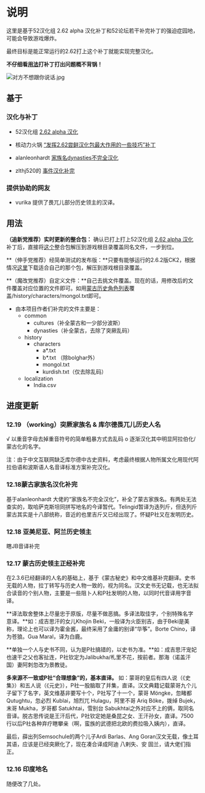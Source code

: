 # 说明

这里是基于52汉化组 2.62 alpha 汉化补丁和52论坛若干补完补丁的强迫症园地，可能会导致游戏爆炸。

最终目标是能正常运行的2.62打上这个补丁就能实现完整汉化。

**不仔细看[用法](https://github.com/Lolisky/CK2_2.6.2_CN_Fix#用法)打补丁打出问题概不背锅！**

![对方不想跟你说话.jpg](http://p1.bqimg.com/507857/3cca17dc98ebe418.jpg)

## 基于

### 汉化与补丁

* 52汉化组 [2.62 alpha 汉化](http://bbs.52pcgame.net/forum.php?mod=viewthread&tid=72131)

* 核动力火锅 [“发挥2.62尝鲜汉化包最大作用的一些技巧”补丁](http://bbs.52pcgame.net/forum.php?mod=viewthread&tid=72774)

* alanleonhardt [家族名dynasties不完全汉化](http://bbs.52pcgame.net/forum.php?mod=viewthread&tid=72770)

* zlthj520的 [事件汉化补完](http://bbs.52pcgame.net/forum.php?mod=viewthread&tid=72633)

### 提供协助的网友

* vurika 提供了畏兀儿部分历史领主的汉译。

## 用法

**（追新党推荐）实时更新的整合包：** 确认已打上打上52汉化组 [2.62 alpha 汉化](http://bbs.52pcgame.net/forum.php?mod=viewthread&tid=72131) 补丁后，直接将[这个](https://github.com/Lolisky/CK2_2.6.2_CN_Fix/archive/master.zip)整合包解压到游戏根目录覆盖同名文件，一步到位。

**（伸手党推荐）经简单测试的发布版：**只要有能够运行的2.6.2版CK2，根据情况[这里](https://github.com/Lolisky/CK2_2.6.2_CN_Fix/releases/)下载适合自己的那个包，解压到游戏根目录覆盖。

**（魔改党推荐）自定义文件：**自己去挑文件覆盖。现在的话，用修改后的文件覆盖对应位置的文件即可。如用[蒙古历史角色列表](https://github.com/Lolisky/CK2_2.6.2_CN_Fix/raw/master/history/characters/mongol.txt)覆盖/history/characters/mongol.txt即可。

* 由本项目作者们补完的文件主要是：
  * common
    * cultures（补全蒙古和一少部分波斯）
    * dynasties（补全蒙古，去除了突厥乱码）
  * history
    * characters
      * a*.txt
      * b*.txt （除bolghar外）
      * mongol.txt
      * kurdish.txt（仅去除乱码）
  * localization
    * India.csv

## 进度更新

### 12.19 （working）突厥家族名 & 库尔德畏兀儿历史人名

√ 以重音字母去掉重音符号的简单粗暴方式去乱码
o 逐渐汉化其中明显阿拉伯化/蒙古化的名字。

注：由于中文互联网缺乏库尔德中古史资料，考虑最终根据人物所属文化用现代阿拉伯语和波斯语人名音译标准方案补完汉化。

### 12.18蒙古家族名汉化补完

基于alanleonhardt 大佬的“家族名不完全汉化”，补全了蒙古家族名。有两处无法查实的，取哈萨克斯坦同拼写地名的今译暂代。Telingid暂译为迭列斤，但迭列斤蒙古其实是十八部统称，音近的也里吉斤又已经出现了。怀疑P社又在发明历史。

### 12.18 亚美尼亚、阿兰历史领主

瞎JB音译补完

### 12.17 蒙古历史领主正经补完

在2.3.6已经翻译的人名的基础上，基于《蒙古秘史》和中文维基补完翻译。史书无载的人物，拉丁转写与历史人物一致的，视为同名。汉文史书无记载，也无法拟合读音的个别人物，主要是一些阻卜人和P社发明的人物，以同时代音译用字音译。

**译法取舍整体上尽量忠于原版，尽量不做恶搞。多译法取佳字，个别特殊名字意译。**如：成吉思汗的女儿Khojin Beki，一般译为火臣别吉，由于Beki是美称，理论上也可以译为霍金酱，最终采用了金庸的别译“华筝”。Borte Chino，译为苍狼。Gua Maral，译为白鹿。

**单独一个人与史书不同，认为是P社搞错的，以史书为准。**如：成吉思汗宠妃也速干之父也客扯连，P社钦定为Jalibukha/札里不花，按前者。那海（诺盖汗国）妻阿刺忽改为景教徒。

**多来源不一致或P社“合理想象”的，基本直译。** 如：蒙哥的皇后有四人说（《史集》）和五人说（《元史》），P社一股脑取了并集，直译。汉文典籍记载蒙哥九个儿子留下了名字，英文维基非要写十个，P社写了十一个，蒙哥 Möngke，忽睹都 Qutughtu，忽必烈 Kublai，旭烈兀 Hulagu，阿里不哥 Ariq Böke，拨绰 Bujek，末哥 Mukha，岁哥都 Satukhtai，雪别台 Sabukhtai之外对应不上的俩，取同名音译。脱古思传说是王汗后代，P社钦定她是桑昆之女、王汗孙女，直译。7500行以后P社各种弃疗瞎攀亲（啊，蛮族的武德把北欧的费拉吸入姨内），直译。

最后，薛出列Semsochule的两个儿子Ardi Barlas、Ang Goran汉文无载，像土耳其语，应该是已经突厥化了，现在凑合译成阿迪 八剌失、安 固兰，请大佬们指正。

### 12.16 印度地名

随便改了几处。
